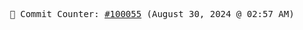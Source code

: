 <p align="center">
    <samp>
        📮 Commit Counter: <a href="https://github.com/Javascript-void0/Javascript-void0/commits/main">#100055</a> (August 30, 2024 @ 02:57 AM)
    </samp>
</p>